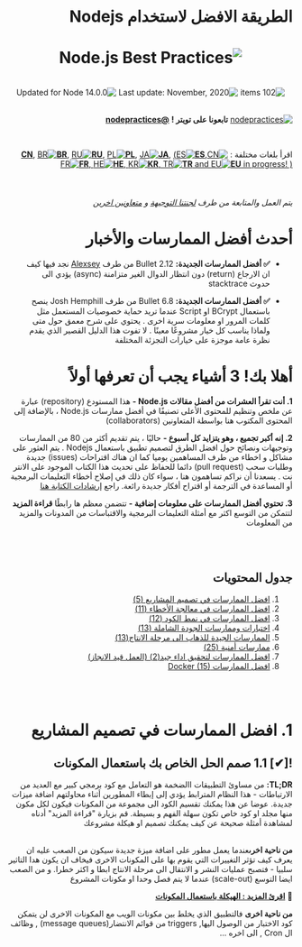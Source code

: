 <div dir="rtl">
<h1>الطريقة الافضل لاستخدام Nodejs</h1>

<h1 align="center">
  <img src="assets/images/banner-2.jpg" alt="Node.js Best Practices">
</h1>

<br/>

<div align="center">
  <img src="https://img.shields.io/badge/⚙%20Item%20count%20-%20102%20Best%20Practices-blue.svg" alt="102 items"> <img src="https://img.shields.io/badge/%F0%9F%93%85%20Last%20update%20-%20December%2012%202020-green.svg" alt="Last update: November, 2020"> <img src="https://img.shields.io/badge/ %E2%9C%94%20Updated%20For%20Version%20-%20Node%2014.0.0-brightgreen.svg" alt="Updated for Node 14.0.0">
</div>

<br/>

[![nodepractices](/assets/images/twitter-s.png)](https://twitter.com/nodepractices/) **تابعونا على تويتر !** [**@nodepractices**](https://twitter.com/nodepractices/)

<br/>

اقرأ بلغات مختلفة :  [![CN](/assets/flags/CN.png)**CN**](/README.chinese.md), [![BR](/assets/flags/BR.png)**BR**](/README.brazilian-portuguese.md), [![RU](/assets/flags/RU.png)**RU**](/README.russian.md), [![PL](/assets/flags/PL.png)**PL**](/README.polish.md), [![JA](/assets/flags/JA.png)**JA**](/README.japanese.md), [(![ES](/assets/flags/ES.png)**ES**, ![FR](/assets/flags/FR.png)**FR**, ![HE](/assets/flags/HE.png)**HE**, ![KR](/assets/flags/KR.png)**KR**, ![TR](/assets/flags/TR.png)**TR** and ![EU](/assets/flags/EU.png)**EU** in progress! )](#translations)

<br/>

###### يتم العمل  والمتابعة  من طرف [لجنتنا التوجيهة](#steering-committee)  و [متعاونين اخرين](#collaborators)


<h1>أحدث أفضل الممارسات والأخبار</h1>

- **✅  أفضل الممارسات الجديدة:** Bullet 2.12 من طرف [Alexsey](https://github.com/Alexsey) 
نجد فيها كيف ان الارجاع (return) دون انتظار الدوال الغير متزامنة (async) يؤدي   الى حدوث stacktrace

- **✅  أفضل الممارسات الجديدة:** Bullet 6.8 من طرف Josh Hemphill ينصح باستعمال  BCrypt او Script   عندما تريد حماية خصوصيات المستعمل مثل   كلمات المرور او معلومات سرية اخرى 
. يحتوي على شرح معمق حول متى ولماذا يناسب كل خيار مشروعًا معينًا
. لا تفوت هذا الدليل القصير الذي يقدم نظرة عامة موجزة على خيارات التجزئة المختلفة

<h1>أهلا بك! 3 أشياء يجب أن تعرفها أولاً</h1>

**1. أنت تقرأ العشرات من أفضل مقالات Node.js -** هذا المستودع (repository) عبارة عن ملخص وتنظيم للمحتوى الأعلى تصنيفًا في أفضل ممارسات Node.js ، بالإضافة إلى المحتوى المكتوب هنا بواسطة المتعاونين (collaborators)

**2. إنه أكبر تجميع ، وهو يتزايد كل أسبوع -** حاليًا ، يتم تقديم أكثر من 80 من  الممارسات وتوجيهات ونصائح حول افضل الطرق لتصميم تطبيق باستعمال Nodejs   . يتم العثور على مشاكل و اخطاء من طرف المساهمين  يوميا كما ان هناك  اقتراحات (issues)  جديدة وطلبات سحب (pull request)  دائما للحفاظ على تحديث هذا الكتاب الموجود على الانتر نت . يسعدنا أن نراكم تساهمون هنا ، سواء كان ذلك في إصلاح أخطاء التعليمات البرمجية أو المساعدة في الترجمة أو اقتراح أفكار جديدة رائعة. راجع [إرشادات الكتابة هنا](/.Operations/Writing-guidelines.md)

**3. تحتوي أفضل الممارسات على معلومات إضافية -** تتضمن معظم ها رابطًا **قراءة المزيد** لتتمكن من التوسع اكثر  مع أمثلة التعليمات البرمجية والاقتباسات من المدونات  والمزيد من المعلومات

<br/><br/>

## جدول المحتويات
1. [افضل الممارسات في تصميم المشاريع (5) ](#1-project-structure-practices)
2. [افضل الممارسات في معالجة الأخطاء (11)](#2-error-handling-practices)
3. [افضل الممارسات في نمط الكود (12)](#3-code-style-practices)
4. [اختبارات وممارسات الجودة الشاملة (13) ](#4-testing-and-overall-quality-practices)
5. [الممارسات الجيدة للذهاب الى مرحلة الانتاج(13)](#5-going-to-production-practices)
6. [ممارسات أمنية (25)](#6-security-best-practices)
7. [افضل الممارسات لتحقيق اداء جيد(2) (العمل قيد الانجاز)](#7-draft-performance-best-practices)
8. [افضل الممارسات Docker (15)](#8-docker-best-practices)

<br/><br/>

<h1 id="1-project-structure-practices">1. افضل الممارسات في تصميم المشاريع</h1>
<h2>![✔] 1.1 صمم الحل الخاص بك باستعمال المكونات</h2>
<b>TL;DR:</b>  من مساوئ التطبيقات االضخمة هو التعامل مع كود برمجي كبير مع العديد من الارتباطات -  هذا النظام المترابط  يؤدي إلى  إبطاء المطورين أثناء محاولتهم اضافة  ميزات جديدة. عوضا عن هذا يمكنك تقسيم الكود الى مجموعة من المكونات فيكون لكل مكون منها  مجلد او كود  خاص تكون سهلة الفهم و بسيطة. قم بزيارة "قراءة المزيد" أدناه لمشاهدة أمثلة صحيحة عن كيف يمكنك تصميم او هيكلة مشروعك
<br></br>

<b>من ناحية اخرى</b>عندما يعمل مطور على اضافة ميزة جديدة سيكون من الصعب عليه ان يعرف كيف تؤثر التغييرات التي يقوم بها على المكونات الاخرى فيخاف ان يكون هدا التاثير سلبيا - فتصبح عمليات النشر و الانتقال الى مرحلة الانتاج ابطا و اكثر خطرا. و من الصعب ايضا التوسع (scale-out) عندما لا يتم فصل وحدا او مكونات المشروع

🔗 [**اقرئ المزيد : الهيكلة باستعمال المكونات**](/sections/projectstructre/breakintcomponents.arabic.md)


<b>من ناحية اخرى</b> فالتطبيق الذي يخلط بين مكونات الويب مع المكونات الاخرى لن يتمكن كود الاختبار من الوصول اليها, triggers من قوائم الانتضار(message queues) , وظائف ال Cron , الى اخره ...
</div>